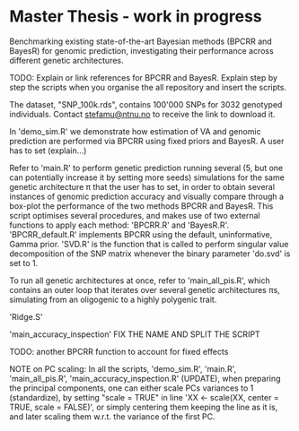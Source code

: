 # Master Thesis - work in progress
Benchmarking existing state-of-the-art Bayesian methods (BPCRR and BayesR) for genomic prediction, investigating their performance across different genetic architectures.

TODO: Explain or link references for BPCRR and BayesR.
      Explain step by step the scripts when you organise the all repository and insert the scripts.

The dataset, "SNP_100k.rds", contains 100'000 SNPs for 3032 genotyped individuals. Contact stefamu@ntnu.no to receive the link to download it.

In 'demo_sim.R' we demonstrate how estimation of VA and genomic prediction are performed via BPCRR using fixed priors and BayesR. A user has to set (explain...)

Refer to 'main.R' to perform genetic prediction running several (5, but one can potentially increase it by setting more seeds) simulations for the same genetic architecture π that the user has to set, in order to obtain several instances of genomic prediction accuracy and visually compare through a box-plot the performance of the two methods BPCRR and BayesR. This script optimises several procedures, and makes use of two external functions to apply each method: 'BPCRR.R' and 'BayesR.R'. 'BPCRR_default.R' implements BPCRR using the default, uninformative, Gamma prior. 'SVD.R' is the function that is called to perform singular value decomposition of the SNP matrix whenever the binary parameter 'do.svd' is set to 1.

To run all genetic architectures at once, refer to 'main_all_pis.R', which contains an outer loop that iterates over several genetic architectures πs, simulating from an oligogenic to a highly polygenic trait. 

'Ridge.S'

'main_accuracy_inspection' FIX THE NAME AND SPLIT THE SCRIPT

TODO: another BPCRR function to account for fixed effects

NOTE on PC scaling: In all the scripts, 'demo_sim.R', 'main.R', 'main_all_pis.R', 'main_accuracy_inspection.R' (UPDATE), when preparing the principal components, one can either scale PCs variances to 1 (standardize), by setting "scale = TRUE" in line 'XX <- scale(XX, center = TRUE, scale = FALSE)', or simply centering them keeping the line as it is, and later scaling them w.r.t. the variance of the first PC.

